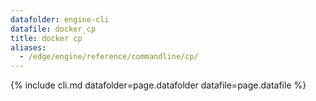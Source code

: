 ```yaml
---
datafolder: engine-cli
datafile: docker_cp
title: docker cp
aliases:
  - /edge/engine/reference/commandline/cp/
---
```

<!--
This page is automatically generated from Docker's source code. If you want to
suggest a change to the text that appears here, open a ticket or pull request
in the source repository on GitHub:

https://github.com/docker/cli
-->
{% include cli.md datafolder=page.datafolder datafile=page.datafile %}
